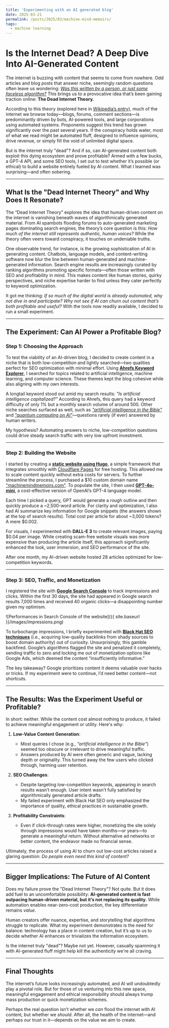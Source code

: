 ```yaml
---
title: 'Experimenting with an AI generated blog'
date: 2025-03-21
permalink: /posts/2025/03/machine-mind-memoirs/
tags:
  - machine learning
---
```


# Is the Internet Dead? A Deep Dive Into AI-Generated Content

The internet is buzzing with content that seems to come from nowhere. Odd articles and blog posts that answer niche, seemingly random questions often leave us wondering: [*Was this written by a person, or just some faceless algorithm?*](https://aiotechnical.org/destroy-lonely-height/) This brings us to a provocative idea that’s been gaining traction online: **The Dead Internet Theory.**

According to this theory (explored here in [Wikipedia’s entry](https://en.wikipedia.org/wiki/Dead_Internet_theory)), much of the internet we browse today—blogs, forums, comment sections—is predominantly driven by bots, AI-powered tools, and large corporations using automated systems. Proponents suggest this trend has grown significantly over the past several years. If the conspiracy holds water, most of what we read might be automated fluff, designed to influence opinions, drive revenue, or simply fill the void of unlimited digital space.

But is the internet truly "dead"? And if so, can AI-generated content both exploit this dying ecosystem and prove profitable? Armed with a few bucks, a GPT-4 API, and some SEO tools, I set out to test whether it’s possible (or ethical) to build a website entirely fueled by AI content. What I learned was surprising—and often sobering.

---

## What Is the "Dead Internet Theory" and Why Does It Resonate?

The “Dead Internet Theory” explores the idea that human-driven content on the internet is vanishing beneath waves of algorithmically generated material. From AI spambots flooding forums to auto-generated marketing pages dominating search engines, the theory’s core question is this: *How much of the internet still represents authentic, human voices?* While the theory often veers toward conspiracy, it touches on undeniable truths.

One observable trend, for instance, is the growing sophistication of AI in generating content. Chatbots, language models, and content-writing software now blur the line between human-generated and machine-generated information. Search engine results are increasingly curated by ranking algorithms promoting specific formats—often those written with SEO and profitability in mind. This makes content like human stories, quirky perspectives, and niche expertise harder to find unless they cater perfectly to keyword optimization.

It got me thinking: *If so much of the digital world is already automated, why not dive in and participate? Why not see if AI can churn out content that’s both profitable and useful?* With the tools now readily available, I decided to run a small experiment.

---

## The Experiment: Can AI Power a Profitable Blog?

### Step 1: Choosing the Approach

To test the viability of an AI-driven blog, I decided to create content in a niche that is both low-competition and lightly searched—two qualities perfect for SEO optimization with minimal effort. Using [**Ahrefs Keyword Explorer**](https://ahrefs.com/keywords-explorer), I searched for topics related to artificial intelligence, machine learning, and computer science. These themes kept the blog cohesive while also aligning with my own interests.

A longtail keyword stood out amid my search results: *"Is artificial intelligence capitalized?"* According to Ahrefs, this query had a keyword difficulty of only 1% but a monthly search volume of around 500. Other niche searches surfaced as well, such as [*"artificial intelligence in the Bible"*](https://machinemindmemoirs.com/posts/ai-in-the-bible/) and [*"quantum computing on AI"*](https://machinemindmemoirs.com/posts/quantum-computing-on-ai/)—questions rarely (if ever) answered by human writers. 

My hypothesis? Automating answers to niche, low-competition questions could drive steady search traffic with very low upfront investment.

---

### Step 2: Building the Website

I started by creating a [**static website using Hugo**](https://gohugo.io/), a simple framework that integrates smoothly with [Cloudflare Pages](https://pages.cloudflare.com/) for free hosting. This allowed me to scale content quickly without extra costs for servers. To further streamline the process, I purchased a $10 custom domain name ["machinemindmemoirs.com"](https://machinemindmemoirs.com/). To populate the site, I then used [**GPT-4o-mini**](https://openai.com/index/gpt-4o-mini-advancing-cost-efficient-intelligence/), a cost-effective version of OpenAI’s GPT-4 language model.

Each time I picked a query, GPT would generate a rough outline and then quickly produce a ~2,500-word article. For clarity and optimization, I also had AI summarize key information for Google snippets (the answers shown at the top of search results). Total cost per article for about ~3,000 tokens? A mere $0.002.  

For visuals, I experimented with **DALL-E 3** to create relevant images, paying $0.04 per image. While creating scam-free website visuals was more expensive than producing the article itself, this approach significantly enhanced the look, user immersion, and SEO performance of the site.

After one month, my AI-driven website hosted 28 articles optimized for low-competition keywords.

---

### Step 3: SEO, Traffic, and Monetization

I registered the site with [**Google Search Console**](https://search.google.com/search-console) to track impressions and clicks. Within the first 30 days, the site had appeared in Google search results 7,000 times and received 40 organic clicks—a disappointing number given my optimism. 

![Performances in Search Console of the website]({{ site.baseurl }}/images/impressions.png)

To turbocharge impressions, I briefly experimented with [**Black Hat SEO techniques**](https://www.upwork.com/services/product/marketing-increase-domain-rating-dr-ahrefs-trust-flow-trustflow-tf-url-rating-ur-1724141677690454016) (i.e., acquiring low-quality backlinks from shady sources to boost domain authority) out of curiosity. Unsurprisingly, this gamble backfired. Google’s algorithms flagged the site and penalized it completely, sending traffic to zero and locking me out of monetization options like Google Ads, which deemed the content “insufficiently informative.”

The key takeaway? Google prioritizes content it deems valuable over hacks or tricks. If my experiment were to continue, I’d need better content—not shortcuts.

---

## The Results: Was the Experiment Useful or Profitable?

In short: neither. While the content cost almost nothing to produce, it failed to achieve meaningful engagement or utility. Here's why:

1. **Low-Value Content Generation**:  
   - Most queries I chose (e.g., *“artificial intelligence in the Bible”*) seemed too obscure or irrelevant to drive meaningful traffic.
   - Answers produced by AI were often generic and vague, lacking depth or originality. This turned away the few users who clicked through, harming user retention.

2. **SEO Challenges**:  
   - Despite targeting low-competition keywords, appearing in search results wasn’t enough. User intent wasn’t fully satisfied by algorithmically generated article drafts.
   - My failed experiment with Black Hat SEO only emphasized the importance of quality, ethical practices in sustainable growth.

3. **Profitability Constraints**:  
   - Even if click-through rates were higher, monetizing the site solely through impressions would have taken months—or years—to generate a meaningful return. Without alternative ad networks or better content, the endeavor made no financial sense.

Ultimately, the process of using AI to churn out low-cost articles raised a glaring question: *Do people even need this kind of content?*

---

## Bigger Implications: The Future of AI Content

Does my failure prove the "Dead Internet Theory"? Not quite. But it does add fuel to an uncomfortable possibility: **AI-generated content is fast outpacing human-driven material, but it’s not replacing its quality.** While automation enables near-zero-cost production, the key differentiator remains *value*.  

Human creators offer nuance, expertise, and storytelling that algorithms struggle to replicate. What my experiment demonstrates is the need for balance: technology has a place in content creation, but it’s up to us to decide whether AI enhances or trivializes the information ecosystem.

Is the internet truly "dead"? Maybe not yet. However, casually spamming it with AI-generated fluff might help kill the authenticity we're all craving.

---

## Final Thoughts

The internet’s future looks increasingly automated, and AI will undoubtedly play a pivotal role. But for those of us venturing into this new space, meaningful engagement and ethical responsibility should always trump mass production or quick monetization schemes.

Perhaps the real question isn’t whether we *can* flood the internet with AI content, but whether we *should*. After all, the health of the internet—and perhaps our trust in it—depends on the value we aim to create.


<!-- 
# The Dead Internet Theory

The [Dead Internet Theory](https://en.wikipedia.org/wiki/Dead_Internet_theory) is a conspiracy theory suggesting that much of the internet is now dominated by bots, AI-generated content, and algorithmically curated material rather than organic human activity. Proponents claim this shift, starting around 2016–2017, is part of a coordinated effort by governments, corporations, and tech platforms to manipulate public perception and behavior. The theory highlights issues like increasing bot traffic, search engine content limitations, and the growing prevalence of AI-generated media, which critics argue stem from observable trends but dispute the idea of a deliberate conspiracy.

# Machine Mind Memoirs

Since it has become increasingly difficult to distinguish between content written by an artificial intelligence and that written by a human being, what if we added our own contribution to the "Dead Internet Theory"? Users pose billions of questions to Google, following a long-tail distribution: a small number of questions are asked very frequently, while a vast number of questions are asked very rarely. Perhaps we could automatically respond to these many infrequent questions for which users cannot find a dedicated article. A 2,500-word blog post would cost about $0.002 to produce using GPT-4o-mini for approximately 3,000 tokens. With a $2 revenue per thousand impressions (RPM), it could be profitable with just one view.  

## Search Data

We gather data on Google searches using the trial version of Ahrefs Keyword Explorer. This tool provides metrics for keywords, including their monthly search volumes and competition level. Our goal is to target keywords that are both highly searched and under-addressed, balancing search volume with competition. Our research is limited to topics related to artificial intelligence, machine learning, and computer science to maintain thematic consistency for our blog. Additionally, we filter searches by "informational" intent, as we cannot address "transactional" searches like "buy cheap graphics card." Among the targeted keywords is "is artificial intelligence capitalized," which has a ranking difficulty of only 1% and a monthly search volume of 500.

## Building a Website

To build a simple static website, we use Hugo, which allows us to host it for free on Cloudflare, ensuring high availability and simplified integration of new posts via Github Actions. We also purchase a domain name for $10 through Cloudflare.  

For every query we want to target, we use GPT-4o-mini to generate a response outline and then an article. A summary for the Google snippet is also generated. Additionally, we create a thematically relevant image using DALL-E 3 at a cost of $0.04. While this is significantly more expensive than the article itself, it becomes profitable after just 20 views and improves both the SEO and overall quality of the article. In this experiment, we generated 28 posts but could theoretically generate thousands more.  

## SEO Results

To appear in Google search results, we link our site to Google Search Console. In one month, our site appeared 7,000 times in search results and received a total of 40 clicks. To improve these results, I experimented with Black Hat SEO to obtain more referring domains. This, however, turned out to be a critical mistake, as the site was quickly banned by Google, and daily impressions plummeted. Furthermore, when applying for monetization via Google Ads, the request was denied, as the site was deemed, rightly so, to be insufficiently informative.  

# Conclusion

Is it profitable to generate a website using AI? Perhaps, if we had avoided Black Hat SEO, increased the number of posts, and explored alternative ad networks. Is it useful to generate a website using AI? We could not gather user feedback, but it was likely not useful: the queries we addressed were either strange ("artificial intelligence in the bible") or the responses we provided were too vague ("quantum computing on AI"). Since the endeavor was neither useful nor profitable, we will not take this proof-of-concept further.   -->
